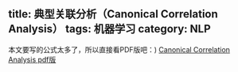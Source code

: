 title: 典型关联分析（Canonical Correlation Analysis）
tags: 机器学习
category: NLP
---
本文要写的公式太多了，所以直接看PDF版吧：)
[Canonical Correlation Analysis pdf版](https://github.com/muyeby/BlogDoc/blob/master/CCA.pdf) 

<!-- more -->

